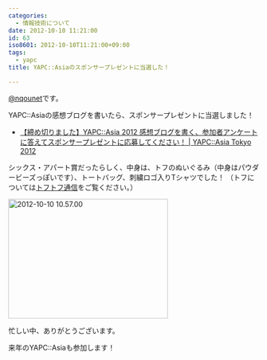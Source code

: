 ```yaml
---
categories:
  - 情報技術について
date: 2012-10-10 11:21:00
id: 63
iso8601: 2012-10-10T11:21:00+09:00
tags:
  - yapc
title: YAPC::Asiaのスポンサープレゼントに当選した！

---
```


<p><a href="https://twitter.com/nqounet">@nqounet</a>です。</p> <p>YAPC::Asiaの感想ブログを書いたら、スポンサープレゼントに当選しました！</p> <ul><li><a href="http://yapcasia.org/2012/news/yapcasia-2012-present.html">【締め切りました】YAPC::Asia 2012 感想ブログを書く、参加者アンケートに答えてスポンサープレゼントに応募してください！ | YAPC::Asia Tokyo 2012</a></li></ul><p>シックス・アパート賞だったらしく、中身は、トフのぬいぐるみ（中身はパウダービーズっぽいです）、トートバッグ、刺繍ロゴ入りTシャツでした！ （トフについては<a href="http://blog.sixapart.jp/cat1289/">トフトフ通信</a>をご覧ください。）</p> <p><a href="http://www.flickr.com/photos/33967289@N07/8072744934/" title="2012-10-10 10.57.00 by nqou.net, on Flickr"><img src="http://farm9.staticflickr.com/8036/8072744934_573cac2b51_n.jpg" width="320" height="240" alt="2012-10-10 10.57.00"></a></p> <p>忙しい中、ありがとうございます。</p> <p>来年のYAPC::Asiaも参加します！</p>    	